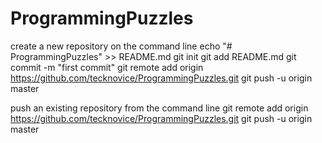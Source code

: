 # ProgrammingPuzzles

create a new repository on the command line
echo "# ProgrammingPuzzles" >> README.md
git init
git add README.md
git commit -m "first commit"
git remote add origin https://github.com/tecknovice/ProgrammingPuzzles.git
git push -u origin master

push an existing repository from the command line
git remote add origin https://github.com/tecknovice/ProgrammingPuzzles.git
git push -u origin master
